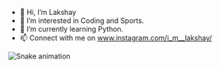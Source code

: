 - 👋 Hi, I’m Lakshay
- 👀 I’m interested in Coding and Sports.
- 🌱 I’m currently learning Python.
- 📫 Connect with me on www.instagram.com/i_m__lakshay/

<!---
m-lakshay/m-lakshay is a ✨ special ✨ repository because its `README.md` (this file) appears on your GitHub profile.
You can click the Preview link to take a look at your changes.
--->





![Snake animation](https://github.com/m-lakshay/m-lakshay/blob/output/github-contribution-grid-snake.svg)
